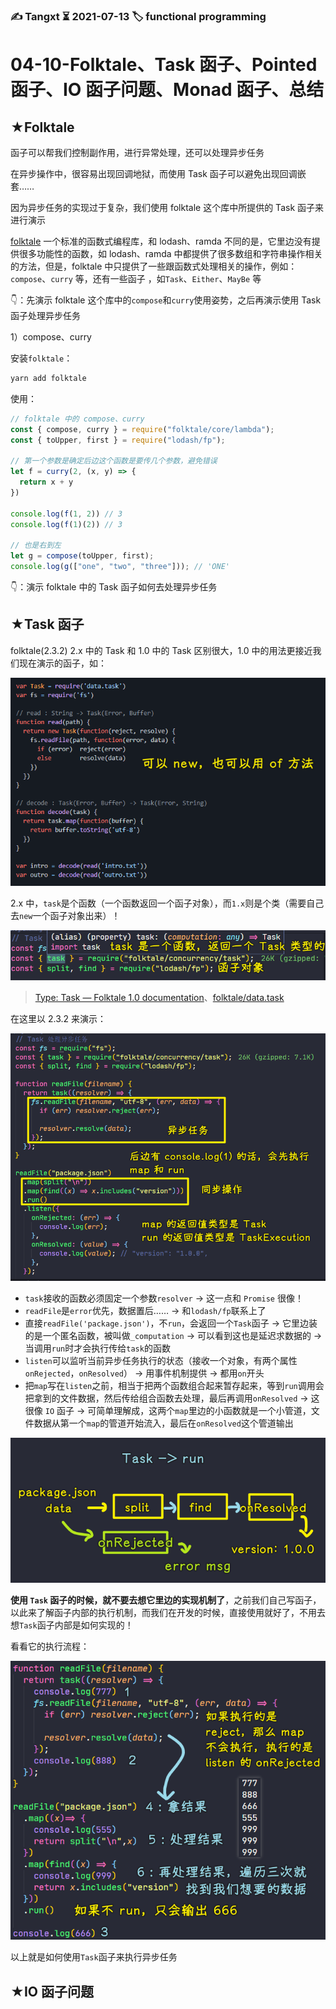 ### ✍️ Tangxt ⏳ 2021-07-13 🏷️ functional programming

# 04-10-Folktale、Task 函子、Pointed 函子、IO 函子问题、Monad 函子、总结

## ★Folktale

函子可以帮我们控制副作用，进行异常处理，还可以处理异步任务

在异步操作中，很容易出现回调地狱，而使用 Task 函子可以避免出现回调嵌套……

因为异步任务的实现过于复杂，我们使用 folktale 这个库中所提供的 Task 函子来进行演示

[folktale](https://folktale.origamitower.com/) 一个标准的函数式编程库，和 lodash、ramda 不同的是，它里边没有提供很多功能性的函数，如 lodash、ramda 中都提供了很多数组和字符串操作相关的方法，但是，folktale 中只提供了一些跟函数式处理相关的操作，例如：`compose`、`curry` 等，还有一些函子 ，如`Task`、`Either`、`MayBe` 等

👇：先演示 folktale 这个库中的`compose`和`curry`使用姿势，之后再演示使用 Task 函子处理异步任务

1）compose、curry

安装`folktale`：

``` js
yarn add folktale
```

使用：

``` js
// folktale 中的 compose、curry
const { compose, curry } = require("folktale/core/lambda");
const { toUpper, first } = require("lodash/fp");

// 第一个参数是确定后边这个函数是要传几个参数，避免错误
let f = curry(2, (x, y) => {
  return x + y
})

console.log(f(1, 2)) // 3
console.log(f(1)(2)) // 3

// 也是右到左
let g = compose(toUpper, first);
console.log(g(["one", "two", "three"])); // 'ONE'
```

👇：演示 folktale 中的 Task 函子如何去处理异步任务

## ★Task 函子

folktale(2.3.2) 2.x 中的 Task 和 1.0 中的 Task 区别很大，1.0 中的用法更接近我们现在演示的函子，如：

![folktale](assets/img/2021-07-15-13-17-11.png)

2.x 中，`task`是个函数（一个函数返回一个函子对象），而`1.x`则是个类（需要自己去`new`一个函子对象出来）！

![task](assets/img/2021-07-15-13-49-13.png)

> [Type: Task — Folktale 1.0 documentation](https://folktalegithubio.readthedocs.io/en/latest/api/data/task/Task.html#)、[folktale/data.task](https://github.com/folktale/data.task)

在这里以 2.3.2 来演示：

![folktale](assets/img/2021-07-15-13-27-31.png)

- `task`接收的函数必须固定一个参数`resolver` -> 这一点和 `Promise` 很像！
- `readFile`是`error`优先，数据置后…… -> 和`lodash/fp`联系上了
- 直接`readFile('package.json')`，不`run`，会返回一个`Task`函子 -> 它里边装的是一个匿名函数，被叫做`_computation` -> 可以看到这也是延迟求数据的 -> 当调用`run`时才会执行传给`task`的函数
- `listen`可以监听当前异步任务执行的状态（接收一个对象，有两个属性`onRejected`，`onResolved`） -> 用事件机制提供 -> 都用`on`开头
- 把`map`写在`listen`之前，相当于把两个函数组合起来暂存起来，等到`run`调用会把拿到的文件数据，然后传给组合函数去处理，最后再调用`onResolved` -> 这很像 `IO` 函子 -> 可简单理解成，这两个`map`里边的小函数就是一个小管道，文件数据从第一个`map`的管道开始流入，最后在`onResolved`这个管道输出

![Task](assets/img/2021-07-15-14-14-51.png)

**使用 `Task` 函子的时候，就不要去想它里边的实现机制了**，之前我们自己写函子，以此来了解函子内部的执行机制，而我们在开发的时候，直接使用就好了，不用去想`Task`函子内部是如何实现的！

看看它的执行流程：

![folktale 执行流程](assets/img/2021-07-15-13-41-39.png)

以上就是如何使用`Task`函子来执行异步任务

## ★IO 函子问题

